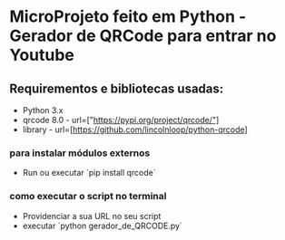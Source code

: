 # MicroProjeto feito em Python - Gerador de QRCode para entrar no Youtube


## Requirementos e bibliotecas usadas:

* Python 3.x
* qrcode 8.0 - url=["https://pypi.org/project/qrcode/"]
* library - url=[https://github.com/lincolnloop/python-qrcode]

### para instalar módulos externos

* Run ou executar `pip install qrcode´

### como executar o script no terminal

- Providenciar a sua URL no seu script
- executar ´python gerador_de_QRCODE.py´